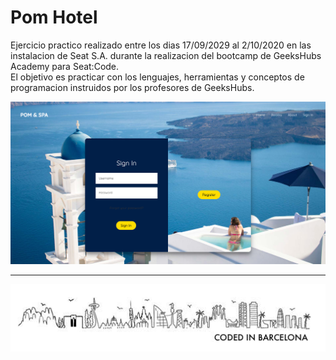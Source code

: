 # Pom Hotel

Ejercicio practico realizado entre los dias 17/09/2029 al 2/10/2020 en las instalacion de Seat S.A. durante la realizacion del bootcamp de GeeksHubs Academy para Seat:Code.  
El objetivo es practicar con los lenguajes, herramientas y conceptos de programacion instruidos por los profesores de GeeksHubs.


![Coded in Barcelona](img/signin.png "Coded in Barcelona")

<!--
![Seat:Code](img/SeatCode.png "Coded in Barcelona")
![Seat:Code](img/geekshubs.png "Coded in Barcelona")
-->
---
![Coded in Barcelona](img/codedinbcn.png "Coded in Barcelona")
<!-- Regalito https://www.youtube.com/watch?v=Y6A_Czw8TFU -->


